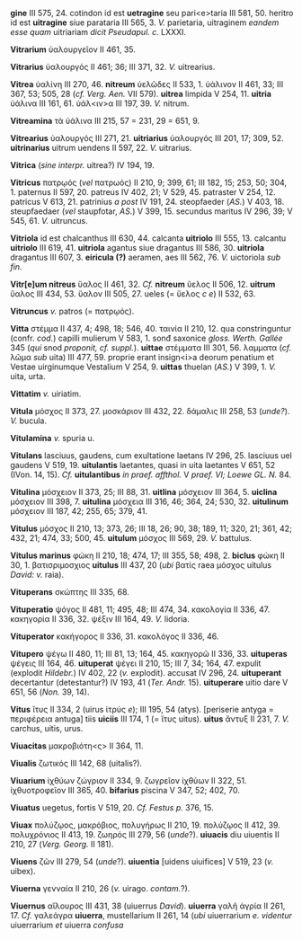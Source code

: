 **gine** III 575, 24. cotindon id est **uetragine** seu pari\<e\>taria
III 581, 50. heritro id est **uitragine** siue parataria III 565, 3.
*V.* parietaria, uitraginem *eandem esse quam* uitriariam *dicit
Pseudapul. c.* LXXXI.

**Vitrarium** ὑαλουργεῖον II 461, 35.

**Vitrarius** ὑαλουργός II 461; 36; III 371, 32. *V.* uitrearius.

**Vitrea** ὑαλίνη III 270, 46. **nitreum** ὑελῶδες II 533, 1. ὑάλινον II
461, 33; III 367, 53; 505, 28 (*cf. Verg. Aen.* VII 579). **uitrea**
limpida V 254, 11. **uitria** ὑάλινα III 161, 61. ὑάλ\<ιν\>α III 197,
39. *V.* nitrum.

**Vitreamina** τὰ ὑάλινα III 215, 57 = 231, 29 = 651, 9.

**Vitrearius** ὑαλουργός III 271, 21. **uitriarius** ὑαλουργός III 201,
17; 309, 52. **uitrinarius** uitrum uendens II 597, 22. *V.* uitrarius.

**Vitrica** (*sine interpr.* uitrea?) IV 194, 19.

**Vitricus** πατρῳός (*vel* πατρωός) II 210, 9; 399, 61; III 182, 15;
253, 50; 304, 1. paternus II 597, 20. patreus IV 402, 21; V 529, 45.
patraster V 254, 12. patricus V 613, 21. patrinius *a post* IV 191, 24.
steopfaeder (*AS.*) V 403, 18. steupfaedaer (*vel* staupfotar, *AS.*) V
399, 15. secundus maritus IV 296, 39; V 545, 61. *V.* uitruncus.

**Vitriola** id est chalcanthus III 630, 44. calcanta **uitriolo** III
555, 13. calcantu **uitriolo** III 619, 41. **uitriola** agantus siue
dragantus III 586, 30. **uitriola** dragantus III 607, 3. **eiricula
(?)** aeramen, aes III 562, 76. *V.* uictoriola *sub fin.*

**Vitr[e]um nitreus** ὕαλος II 461, 32. *Cf.* **nitreum** ὕελος II
506, 12. **uitrum** ὕαλος III 434, 53. ὕαλον III 505, 27. ueles (= ὕελος
*c e*) II 532, 63.

**Vitruncus** *v.* patros (= πατρῳός).

**Vitta** στέμμα II 437, 4; 498, 18; 546, 40. ταινία II 210, 12. qua
constringuntur (confr. *cod.*) capilli mulierum V 583, 1. sonđ saxonice
*gloss. Werth. Gallée* 345 (*qui* snod *proponit, cf. suppl.*).
**uittae** στέμματα III 301, 56. λαμματα (*cf.* λῶμα *sub* uita) III
477, 59. proprie erant insign\<i\>a deorum penatium et Vestae
uirginumque Vestalium V 254, 9. **uittas** thuelan (*AS.*) V 399, 1.
*V.* uita, urta.

**Vittatim** *v.* uiriatim.

**Vitula** μόσχος II 373, 27. μοσκάριον III 432, 22. δάμαλις III 258, 53
(*unde?*). *V.* bucula.

**Vitulamina** *v.* spuria u.

**Vitulans** lasciuus, gaudens, cum exultatione laetans IV 296, 25.
lasciuus uel gaudens V 519, 19. **uitulantis** laetantes, quasi in uita
laetantes V 651, 52 (IVon. 14, 15). *Cf.* **uitulantibus** *in praef.
affthol.* V *praef. VI; Loewe GL. N.* 84.

**Vitulina** μόσχειον II 373, 25; III 88, 31. **uitlina** μόσχειον III
364, 5. **uiclina** μόσχειον III 398, 7. **uitulina** μόσχεια III 316,
46; 364, 24; 530, 32. **uitulinum** μόσχειον III 187, 42; 255, 65; 379,
41.

**Vitulus** μόσχος II 210, 13; 373, 26; III 18, 26; 90, 38; 189, 11;
320, 21; 361, 42; 432, 21; 474, 33; 500, 45. **uitulum** μόσχος III 569,
29. *V.* battulus.

**Vitulus marinus** φώκη II 210, 18; 474, 17; III 355, 58; 498, 2.
**biclus** φώκη II 30, 1. βατισριμοσχιος **uitulus** III 437, 20 (*ubi*
βατίς raea μόσχος uitulus *David: v.* raia).

**Vituperans** σκώπτης III 335, 68.

**Vituperatio** ψόγος II 481, 11; 495, 48; III 474, 34. κακολογία II
336, 47. κακηγορία II 336, 32. ψέξιν III 164, 49. *V.* lidoria.

**Vituperator** κακήγορος II 336, 31. κακολόγος II 336, 46.

**Vitupero** ψέγω II 480, 11; III 81, 13; 164, 45. κακηγορῶ II 336, 33.
**uituperas** ψέγεις III 164, 46. **uituperat** ψέγει II 210, 15; III 7,
34; 164, 47. expulit (explodit *Hildebr.*) IV 402, 22 (*v.* explodit).
accusat IV 296, 24. **uituperant** decertantur (detestantur?) IV 193, 41
(*Ter. Andr.* 15). **uituperare** uitio dare V 651, 56 (*Non.* 39, 14).

**Vitus** ἴτυς II 334, 2 (uirus ἰτρύς *e*); III 195, 54 (atys).
[periserie antyga = περιφέρεια antuga] tiis **uiciis** III 174, 1 (=
ἴτυς uitus). **uitus** ἄντυξ II 231, 7. *V.* carchus, uitis, urus.

**Viuacitas** μακροβιότη\<ς\> II 364, 11.

**Viualis** ζωτικός III 142, 68 (uitalis?).

**Viuarium** ἰχθύων ζώγριον II 334, 9. ζωγρεῖον ἰχθύων II 322, 51.
ἰχθυοτροφεῖον III 365, 40. **bifarius** piscina V 347, 52; 402, 70.

**Viuatus** uegetus, fortis V 519, 20. *Cf. Festus p.* 376, 15.

**Viuax** πολύζῳος, μακρόβιος, πολυγήρως II 210, 19. πολύζῳος II 412,
39. πολυχρόνιος II 413, 19. ζωηρός III 279, 56 (*unde*?). **uiuacis**
diu uiuentis II 210, 27 (*Verg. Georg.* II 181).

**Viuens** ζῶν III 279, 54 (*unde*?). **uiuentia** [uidens uiuifices]
V 519, 23 (*v.* uibex).

**Viuerna** γενναία II 210, 26 (*v.* uirago. *contam.*?).

**Viuernus** αἴλουρος III 431, 38 (uiuerrus *David*). **uiuerra** γαλῆ
ἀγρία II 261, 17. *Cf.* γαλεάγρα **uiuerra**, mustellarium II 261, 14
(*ubi* uiuerrarium *e. videntur* uiuerrarium *et* uiuerra *confusa*
